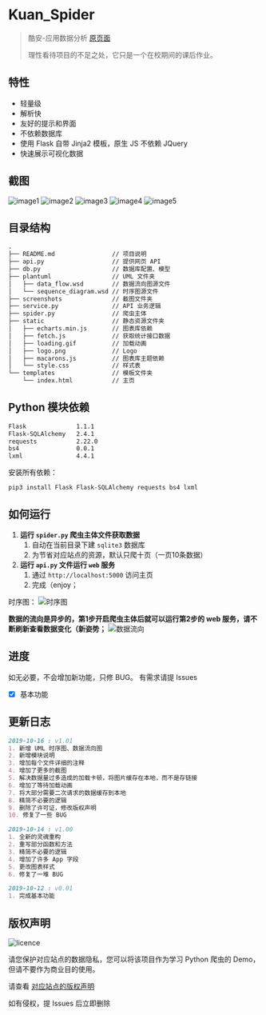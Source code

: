 # Kuan_Spider

>酷安-应用数据分析 [原页面](https://www.coolapk.com/apk/)
>
>理性看待项目的不足之处，它只是一个在校期间的课后作业。

## 特性

- 轻量级
- 解析快
- 友好的提示和界面
- 不依赖数据库
- 使用 Flask 自带 Jinja2 模板，原生 JS 不依赖 JQuery
- 快速展示可视化数据

## 截图

![image1](https://github.com/gendsen/kuan_spider/raw/master/screenshots/1.png)
![image2](https://github.com/gendsen/kuan_spider/raw/master/screenshots/2.png)
![image3](https://github.com/gendsen/kuan_spider/raw/master/screenshots/3.png)
![image4](https://github.com/gendsen/kuan_spider/raw/master/screenshots/4.png)
![image5](https://github.com/gendsen/kuan_spider/raw/master/screenshots/5.png)

## 目录结构

``` md
.
├── README.md                // 项目说明
├── api.py                   // 提供网页 API
├── db.py                    // 数据库配置、模型
├── plantuml                 // UML 文件夹
│   ├── data_flow.wsd        // 数据流向图源文件
│   └── sequence_diagram.wsd // 时序图源文件
├── screenshots              // 截图文件夹
├── service.py               // API 业务逻辑
├── spider.py                // 爬虫主体
├── static                   // 静态资源文件夹
│   ├── echarts.min.js       // 图表库依赖
│   ├── fetch.js             // 获取统计接口数据
│   ├── loading.gif          // 加载动画
│   ├── logo.png             // Logo
│   ├── macarons.js          // 图表库主题依赖
│   └── style.css            // 样式表
└── templates                // 模板文件夹
    └── index.html           // 主页
```

## Python 模块依赖

``` md
Flask              1.1.1
Flask-SQLAlchemy   2.4.1
requests           2.22.0
bs4                0.0.1
lxml               4.4.1
```

安装所有依赖：

``` shell
pip3 install Flask Flask-SQLAlchemy requests bs4 lxml
```

## 如何运行

1. **运行 `spider.py` 爬虫主体文件获取数据**
    1. 自动在当前目录下建 `sqlite3` 数据库
    2. 为节省对应站点的资源，默认只爬十页（一页10条数据）
2. **运行 `api.py` 文件运行 `web` 服务**
    1. 通过 `http://localhost:5000` 访问主页
    2. 完成（enjoy；

时序图：
![时序图](https://github.com/gendsen/kuan_spider/raw/master/screenshots/sequence_diagram.png)

**数据的流向是异步的，第1步开启爬虫主体后就可以运行第2步的 web 服务，请不断刷新查看数据变化（新姿势；**
![数据流向](https://github.com/gendsen/kuan_spider/raw/master/screenshots/data_flow.png)

## 进度

如无必要，不会增加新功能，只修 BUG。
有需求请提 Issues

- [x] 基本功能

## 更新日志

``` md
2019-10-16 : v1.01
1. 新增 UML 时序图、数据流向图
2. 新增模块说明
3. 增加每个文件详细的注释
4. 增加了更多的截图
5. 解决数据量过多造成的加载卡顿，将图片缓存在本地，而不是存链接
6. 增加了等待加载动画
7. 将大部分需要二次请求的数据缓存到本地
8. 精简不必要的逻辑
9. 删除了许可证，修改版权声明
10. 修复了一些 BUG
```

``` md
2019-10-14 : v1.00
1. 全新的灵魂重构
2. 重写部分函数和方法
3. 精简不必要的逻辑
4. 增加了许多 App 字段
5. 更改图表样式
6. 修复了一堆 BUG
```

``` md
2019-10-12 : v0.01
1. 完成基本功能
```

## 版权声明

![licence](https://cloud.githubusercontent.com/assets/7392658/20011165/a0caabdc-a2e5-11e6-974c-8d4961c7d6d3.png)

请您保护对应站点的数据隐私，您可以将该项目作为学习 Python 爬虫的 Demo，但请不要作为商业目的使用。

请查看 [对应站点的版权声明](https://www.coolapk.com/about/copyright.html)

如有侵权，提 Issues 后立即删除
